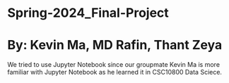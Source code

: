 # Spring-2024_Final-Project
# By: Kevin Ma, MD Rafin, Thant Zeya
We tried to use Jupyter Notebook since our groupmate Kevin Ma is more familiar with Jupyter Notebook as he learned it in CSC10800 Data Sciece.
